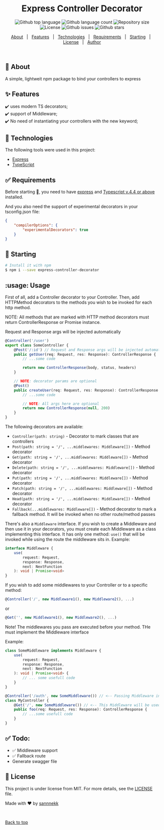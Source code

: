 <h1 align="center">Express Controller Decorator</h1>

<p align="center">
  <img alt="Github top language" src="https://img.shields.io/github/languages/top/sannnekk/express-controller-decorator?color=56BEB8">

  <img alt="Github language count" src="https://img.shields.io/github/languages/count/sannnekk/express-controller-decorator?color=56BEB8">

  <img alt="Repository size" src="https://img.shields.io/github/repo-size/sannnekk/express-controller-decorator?color=56BEB8">

  <img alt="License" src="https://img.shields.io/github/license/sannnekk/express-controller-decorator?color=56BEB8">

  <img alt="Github issues" src="https://img.shields.io/github/issues/sannnekk/express-controller-decorator?color=56BEB8" />

  <img alt="Github stars" src="https://img.shields.io/github/stars/sannnekk/express-controller-decorator?color=56BEB8" />
</p>

<!-- Status -->

<!-- <h4 align="center">
	🚧  Express Controller Decorator 🚀 Under construction...  🚧
</h4>

<hr> -->

<p align="center">
  <a href="#dart-about">About</a> &#xa0; | &#xa0; 
  <a href="#sparkles-features">Features</a> &#xa0; | &#xa0;
  <a href="#rocket-technologies">Technologies</a> &#xa0; | &#xa0;
  <a href="#white_check_mark-requirements">Requirements</a> &#xa0; | &#xa0;
  <a href="#checkered_flag-starting">Starting</a> &#xa0; | &#xa0;
  <a href="#memo-license">License</a> &#xa0; | &#xa0;
  <a href="https://github.com/{{YOUR_GITHUB_USERNAME}}" target="_blank">Author</a>
</p>

<br>

## :dart: About

A simple, lightweit npm package to bind your controllers to express

## :sparkles: Features

:heavy_check_mark: uses modern TS decorators;\
:heavy_check_mark: support of Middleware;\
:heavy_check_mark: No need of instantiating your controllers with the new keyword;

## :rocket: Technologies

The following tools were used in this project:

- [Express](https://expressjs.com/)
- [TypeScript](https://www.typescriptlang.org/)

## :white_check_mark: Requirements

Before starting :checkered_flag:, you need to have [express](https://expressjs.com) and [Typescript v.4.4 or above](https://www.typescriptlang.org/) installed.

And you also need the support of experimental decorators in your tsconfig.json file:

```json
{
	"compilerOptions": {
		"experimentalDecorators": true
	}
}
```

## :checkered_flag: Starting

```bash
# Install it with npm
$ npm i --save express-controller-decorator
```

## :usage: Usage

First of all, add a Controller decorator to your Controller. Then, add HTTPMethod decorators to the methods you wish to be invoked for each http method.

NOTE: All methods that are marked with HTTP method decorators must return ControllerResponse or Promise<ControllerResponse> instance.

Request and Response args will be injected automatically

```ts
@Controller('/user')
export class SomeController {
	@Post('/:id') // Request and Response args will be injected automatically
	public getUser(req: Request, res: Response): ControllerResponse {
		// ...some code

		return new ControllerResponse(body, status, headers)
	}

	// NOTE: decorator params are optional
	@Post()
	public createUser(req: Request, res: Response): ControllerResponse {
		// ...some code

		// NOTE: All args here are optional
		return new ControllerResponse(null, 200)
	}
}
```

The following decorators are available:

- `Controller(path: string)` - Decorator to mark classes that are controllers
- `Post(path: string = '/', ...middlewares: Middleware[])` - Method decorator
- `Get(path: string = '/', ...middlewares: Middleware[])` - Method decorator
- `Delete(path: string = '/', ...middlewares: Middleware[])` - Method decorator
- `Put(path: string = '/', ...middlewares: Middleware[])` - Method decorator
- `Patch(path: string = '/', ...middlewares: Middleware[])` - Method decorator
- `Head(path: string = '/', ...middlewares: Middleware[])` - Method decorator
- `Fallback(...middlewares: Middleware[])` - Method decorator to mark a fallback method. It will be invoked when no other route/method passes

There's also a `Middleware` interface. If you wish to create a Middleware and then use it in your decorators, you must create each Middleware as a class implementing this interface. It has only one method: `use()` that will be invoked while using the route the middleware sits in. Example:

```ts
interface Middleware {
	use(
		request: Request,
		response: Response,
		next: NextFunction
	): void | Promise<void>
}
```

If you wish to add some middlewares to your Controller or to a specific method:

```ts
@Controller('/', new Middleware1(), new Middleware2(), ...)
```

or

```ts
@Get('', new Middleware1(), new Middleware2(), ...)
```

Note! The middlewares you pass are executed before your method. THe must implement the Middleware interface

Example:

```ts
class SomeMiddleware implements Middleware {
	use(
		request: Request,
		response: Response,
		next: NextFunction
	): void | Promise<void> {
		// ... some usefull code
	}
}

@Controller('/auth', new SomeMiddleware()) // <-- Passing Middleware in Controller decorator means it will be invoked before EVERY route in this class
class MyController {
	@Get('/', new SomeMiddleware()) // <-- This Middleware will be used only for this route and this method
	public foo(req: Request, res: Response): ControllerResponse {
		// ...some usefull code
	}
}
```

## :white_check_mark: Todo:

- :white_check_mark: Middleware support
- :white_check_mark: Fallback route
- Generate swagger file

## :memo: License

This project is under license from MIT. For more details, see the [LICENSE](LICENSE.md) file.

Made with :heart: by <a href="https://github.com/sannnekk" target="_blank">sannnekk</a>

&#xa0;

<a href="#top">Back to top</a>
